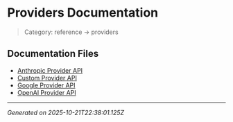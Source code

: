 # Providers Documentation

> Category: reference → providers

## Documentation Files

- [Anthropic Provider API](./anthropic-provider.md)
- [Custom Provider API](./custom-provider.md)
- [Google Provider API](./google-provider.md)
- [OpenAI Provider API](./openai-provider.md)


---

*Generated on 2025-10-21T22:38:01.125Z*
